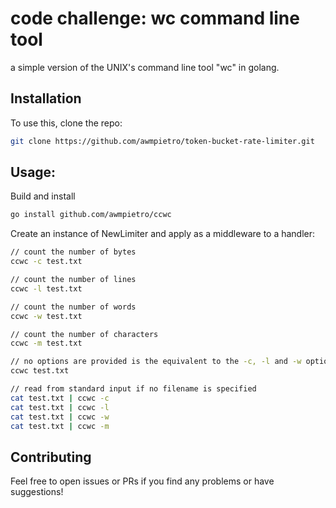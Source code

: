 # code challenge: wc command line tool

a simple version of the UNIX's command line tool "wc" in golang.

## Installation

To use this, clone the repo:

```bash
git clone https://github.com/awmpietro/token-bucket-rate-limiter.git
```

## Usage:

Build and install

```bash
go install github.com/awmpietro/ccwc
```

Create an instance of NewLimiter and apply as a middleware to a handler:

```bash
// count the number of bytes
ccwc -c test.txt

// count the number of lines
ccwc -l test.txt

// count the number of words
ccwc -w test.txt

// count the number of characters
ccwc -m test.txt

// no options are provided is the equivalent to the -c, -l and -w options
ccwc test.txt

// read from standard input if no filename is specified
cat test.txt | ccwc -c
cat test.txt | ccwc -l
cat test.txt | ccwc -w
cat test.txt | ccwc -m
```

## Contributing

Feel free to open issues or PRs if you find any problems or have suggestions!

